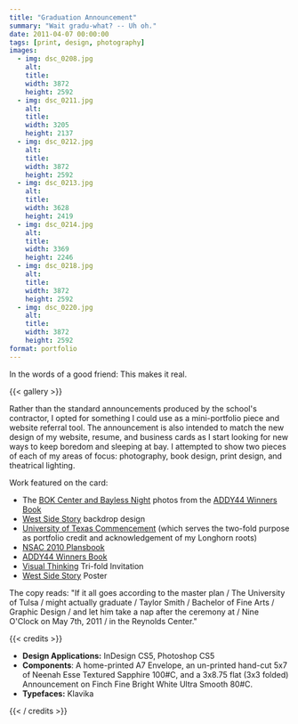 ```yaml
---
title: "Graduation Announcement"
summary: "Wait gradu-what? -- Uh oh."
date: 2011-04-07 00:00:00
tags: [print, design, photography]
images:
  - img: dsc_0208.jpg
    alt:
    title:
    width: 3872
    height: 2592
  - img: dsc_0211.jpg
    alt:
    title:
    width: 3205
    height: 2137
  - img: dsc_0212.jpg
    alt:
    title:
    width: 3872
    height: 2592
  - img: dsc_0213.jpg
    alt:
    title:
    width: 3628
    height: 2419
  - img: dsc_0214.jpg
    alt:
    title:
    width: 3369
    height: 2246
  - img: dsc_0218.jpg
    alt:
    title:
    width: 3872
    height: 2592
  - img: dsc_0220.jpg
    alt:
    title:
    width: 3872
    height: 2592
format: portfolio
---
```


<p>In the words of a good friend: This makes it real.</p>

{{< gallery >}}

<p>Rather than the standard announcements produced by the school's contractor, I opted for something I could use as a mini-portfolio piece and website referral tool. The announcement is also intended to match the new design of my website, resume, and business cards as I start looking for new ways to keep boredom and sleeping at bay. I attempted to show two pieces of each of my areas of focus: photography, book design, print design, and theatrical lighting.</p><p>Work featured on the card:</p><ul><li>The <a href="/gallery/photography">BOK Center and Bayless Night</a> photos from the <a href="/project/addy44">ADDY44 Winners Book</a></li><li><a href="/project/west-side-story">West Side Story</a> backdrop design</li><li><a href="/project/2010-texas-commencement">University of Texas Commencement</a> (which serves the two-fold purpose as portfolio credit and acknowledgement of my Longhorn roots)</li><li><a href="/project/nsac-2010">NSAC 2010 Plansbook</a></li><li><a href="/project/addy44">ADDY44 Winners Book</a></li><li><a href="/project/visual-thinking-faculty-show-2010">Visual Thinking</a> Tri-fold Invitation</li><li><a href="/project/west-side-story">West Side Story</a> Poster</li></ul><p>The copy reads: "If it all goes according to the master plan / The University of Tulsa / might actually graduate / Taylor Smith / Bachelor of Fine Arts / Graphic Design / and let him take a nap after the ceremony at / Nine O'Clock on May 7th, 2011 / in the Reynolds Center."</p>

{{< credits >}}
<ul><li><strong>Design Applications:</strong> InDesign CS5, Photoshop CS5</li><li><strong>Components</strong>: A home-printed A7 Envelope, an un-printed hand-cut 5x7 of Neenah Esse Textured Sapphire 100#C, and a 3x8.75 flat (3x3 folded) Announcement on Finch Fine Bright White Ultra Smooth 80#C.</li><li><strong>Typefaces:</strong> Klavika</li></ul>
{{< / credits >}}

